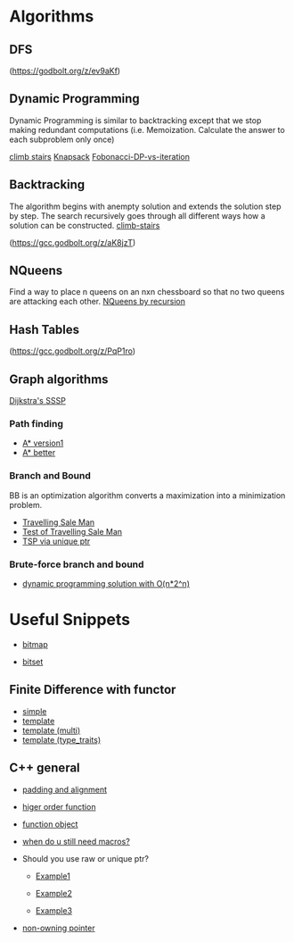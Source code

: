 # Algorithms

## DFS

(https://godbolt.org/z/ev9aKf)

## Dynamic Programming

Dynamic Programming is similar to backtracking except that we stop making redundant computations (i.e. Memoization. Calculate the answer to each subproblem only  once)

[climb stairs](https://gcc.godbolt.org/z/3orrYE)
[Knapsack](https://godbolt.org/z/7hWj3d)
[Fobonacci-DP-vs-iteration](https://gcc.godbolt.org/z/67KPvf)

## Backtracking

The algorithm begins with anempty solution and extends the solution step by step. The search recursively goes through all different ways 
how a solution can be constructed.
[climb-stairs](https://gcc.godbolt.org/z/fdcdzf)

(https://gcc.godbolt.org/z/aK8jzT)

## NQueens

Find a way to place n queens on an nxn chessboard so that no two queens are attacking each other.
[NQueens by recursion](https://gcc.godbolt.org/z/PqP1ro)

## Hash Tables

(https://gcc.godbolt.org/z/PqP1ro)

## Graph algorithms

[Dijkstra's SSSP](https://gcc.godbolt.org/z/GP9xMa)

###  Path finding

* [A* version1](https://godbolt.org/z/fEffWc)
* [A* better](https://godbolt.org/z/zW3z4q)

### Branch and Bound 

BB is an optimization algorithm converts a maximization into a minimization problem.

* [Travelling Sale Man](https://godbolt.org/z/9h95c4)
* [Test of Travelling Sale Man](https://godbolt.org/z/dq5vq7)
* [TSP via unique ptr](https://godbolt.org/z/nE5anv)

### Brute-force branch and bound

* [dynamic programming solution with O(n*2^n)](https://gcc.godbolt.org/z/hxzx9h)

# Useful Snippets

* [bitmap](https://gcc.godbolt.org/z/Pbfqzq)

* [bitset]( https://gcc.godbolt.org/z/5Mv8zo)

## Finite Difference with functor

* [simple](https://gcc.godbolt.org/z/E9WEbv)
* [template](https://gcc.godbolt.org/z/dx9KvE)
* [template (multi)](https://gcc.godbolt.org/z/4a18EP)
* [template (type_traits)](https://gcc.godbolt.org/z/xPTKj6)

## C++ general

* [padding and alignment](https://gcc.godbolt.org/z/ndscGM)
* [higer order function](https://godbolt.org/z/KKTeTT)
* [function object](https://godbolt.org/z/P65rEv)
* [when do u still need macros?](https://godbolt.org/z/M4Kaf3)
* Should you use raw or unique ptr?

  * [Example1](https://godbolt.org/z/qfo6dj)

  * [Example2](https://godbolt.org/z/fGWz9a)

  * [Example3](https://godbolt.org/z/Pqshfj)

* [non-owning pointer](https://godbolt.org/z/95s4Kq)
